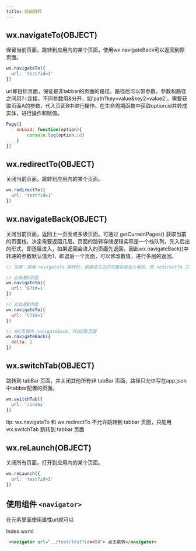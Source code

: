 ```yaml
---
title: 路由跳转
---
```


## wx.navigateTo(OBJECT)

保留当前页面，跳转到应用内的某个页面，使用wx.navigateBack可以返回到原页面。

```javascript
wx.navigateTo({
  url: 'test?id=1'
})
```

url即目标页面，保证是非tabbar的页面的路径。路径后可以带参数，参数和路径之间用?=连接，不同参数用&分开，如'path?key=value&key2=value2'。需要获取页面A的参数，代入页面B中进行操作。在生命周期函数中获取option.id并转成实体，进行操作和赋值。

```javascript
Page({
    onLoad: function(option){
        console.log(option.id)
    }
})
```

## wx.redirectTo(OBJECT)

关闭当前页面，跳转到应用内的某个页面。

```javascript
wx.redirectTo({
  url: 'test?id=1'
})
```

## wx.navigateBack(OBJECT)

关闭当前页面，返回上一页面或多级页面。可通过 getCurrentPages() 获取当前的页面栈，决定需要返回几层。页面的跳转存储逻辑实际是一个栈队列，先入后出的形式，即逐层进入，如果返回会进入的页面先返回，因此wx.navigateBack()中转递的参数默认值为1，即退后一个页面，可以修改数值，进行多层的返回。

```javascript
// 注意：调用 navigateTo 跳转时，调用该方法的页面会被加入堆栈，而 redirectTo 方法则不会。见下方示例代码

// 此处是A页面
wx.navigateTo({
  url: 'B?id=1'
})

// 此处是B页面
wx.navigateTo({
  url: 'C?id=1'
})

// 在C页面内 navigateBack，将返回A页面
wx.navigateBack({
  delta: 2
})
```

## wx.switchTab(OBJECT)

跳转到 tabBar 页面，并关闭其他所有非 tabBar 页面，路径只允许写在app.json中tabbar配置的页面。

```javascript
wx.switchTab({
  url: '/index'
})

```

tip: wx.navigateTo 和 wx.redirectTo 不允许跳转到 tabbar 页面，只能用 wx.switchTab 跳转到 tabbar 页面

## wx.reLaunch(OBJECT)

关闭所有页面，打开到应用内的某个页面。

```javascript
wx.reLaunch({
  url: 'test?id=1'
})
```

## 使用组件  `<navigator>`

在元素里面使用属性url就可以

Index.wxml

```html
 <navigator url=”../test/test?id=458”> 点击跳转</navigator>
```
